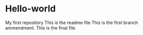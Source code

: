 # Hello-world
My first repository
This is the readme file
This is the first branch ammendment. 
This is the final file. 
